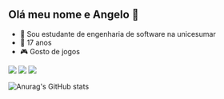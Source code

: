 ## Olá meu nome e Angelo 👋
- 📕 Sou estudante de engenharia de software na unicesumar
- 📅 17 anos 
- 🎮 Gosto de jogos 
<div> 
  <a href="https://www.instagram.com/angelo_gabriel_albnt?igsh=aXEwaXcwMmN5NTQ2="_blank"><img src="https://img.shields.io/badge/-Instagram-%23E4405F?style=for-the-badge&logo=instagram&logoColor=white" target="_blank"></a>
 <a href = "mailto:angeloalbonetti1@gmail.com"><img src="https://img.shields.io/badge/-Gmail-%23333?style=for-the-badge&logo=gmail&logoColor=white" target="_blank"></a>
    <a href="www.linkedin.com/in/
angelo-gabriel-albonetti" target="_blank"><img src="https://img.shields.io/badge/-LinkedIn-%230077B5?style=for-the-badge&logo=linkedin&logoColor=white" target="_blank"></a> 
  
</div>




![Anurag's GitHub stats](https://github-readme-stats.vercel.app/api?username=AngeloGabrielAlbonetti&theme=dark&show_icons=true)










